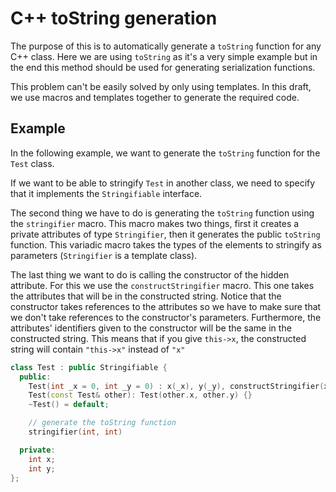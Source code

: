 # C++ toString generation

The purpose of this is to automatically generate a `toString` function for any
C++ class. Here we are using `toString` as it's a very simple example but in the
end this method should be used for generating serialization functions.

This problem can't be easily solved by only using templates. In this draft, we
use macros and templates together to generate the required code.

## Example

In the following example, we want to generate the `toString` function for the
`Test` class.

If we want to be able to stringify `Test` in another class, we need to specify
that it implements the `Stringifiable` interface.

The second thing we have to do is generating the `toString` function using the
`stringifier` macro. This macro makes two things, first it creates a private
attributes of type `Stringifier`, then it generates the public `toString`
function. This variadic macro takes the types of the elements to stringify as
parameters (`Stringifier` is a template class).

The last thing we want to do is calling the constructor of the hidden attribute.
For this we use the `constructStringifier` macro. This one takes the attributes
that will be in the constructed string. Notice that the constructor takes
references to the attributes so we have to make sure that we don't take
references to the constructor's parameters. Furthermore, the attributes'
identifiers given to the constructor will be the same in the constructed string.
This means that if you give `this->x`, the constructed string will contain
`"this->x"` instead of `"x"`

```cpp
class Test : public Stringifiable {
  public:
    Test(int _x = 0, int _y = 0) : x(_x), y(_y), constructStringifier(x, y) {}
    Test(const Test& other): Test(other.x, other.y) {}
    ~Test() = default;

    // generate the toString function
    stringifier(int, int)

  private:
    int x;
    int y;
};
```
